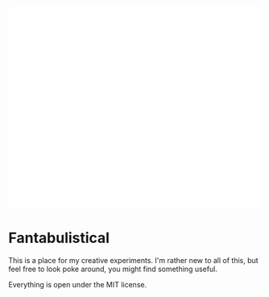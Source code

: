 <div align="center">
	<br>
    <a href="https://fantabulistical.com/" target="_blank">
		<img src="public/readme-header.svg" width="800" height="400" alt="Click to see the source">
    </a>
	<br>
</div>

# Fantabulistical

This is a place for my creative experiments. I'm rather new to all of this, but feel free to look poke around, you might find something useful.

Everything is open under the MIT license.
